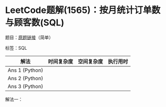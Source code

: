 # LeetCode题解(1565)：按月统计订单数与顾客数(SQL)

题目：[原题链接](https://leetcode-cn.com/problems/unique-orders-and-customers-per-month/)（简单）

标签：SQL

| 解法           | 时间复杂度 | 空间复杂度 | 执行用时 |
| -------------- | ---------- | ---------- | -------- |
| Ans 1 (Python) |            |            |          |
| Ans 2 (Python) |            |            |          |
| Ans 3 (Python) |            |            |          |

解法一：

